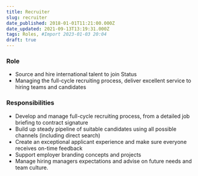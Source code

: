 ```yaml
---
title: Recruiter
slug: recruiter
date_published: 2018-01-01T11:21:00.000Z
date_updated: 2021-09-13T13:19:31.000Z
tags: Roles, #Import 2023-01-03 20:04
draft: true
---
```


### Role

- Source and hire international talent to join Status
- Managing the full-cycle recruiting process, deliver excellent service to hiring teams and candidates

### Responsibilities

- Develop and manage full-cycle recruiting process, from a detailed job briefing to contract signature
- Build up steady pipeline of suitable candidates using all possible channels (including direct search)
- Create an exceptional applicant experience and make sure everyone receives on-time feedback
- Support employer branding concepts and projects
- Manage hiring managers expectations and advise on future needs and team culture. 
